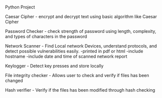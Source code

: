 Python Project

Caesar Cipher - encrypt and decrypt text using basic algorithm like Caesar Cipher

Password Checker - check strength of password using length, complexity, and types of characters in the password

Network Scanner - Find Local network Devices, understand protocols, and detect possible vulnerabilities easily.
-printed in pdf or html
-include hostname
-include date and time of scanned network report

Keylogger - Detect key presses and store locally

File integrity checker - Allows user to check and verify if files has been changed

Hash verifier - Verify if the files has been modified through hash checking
